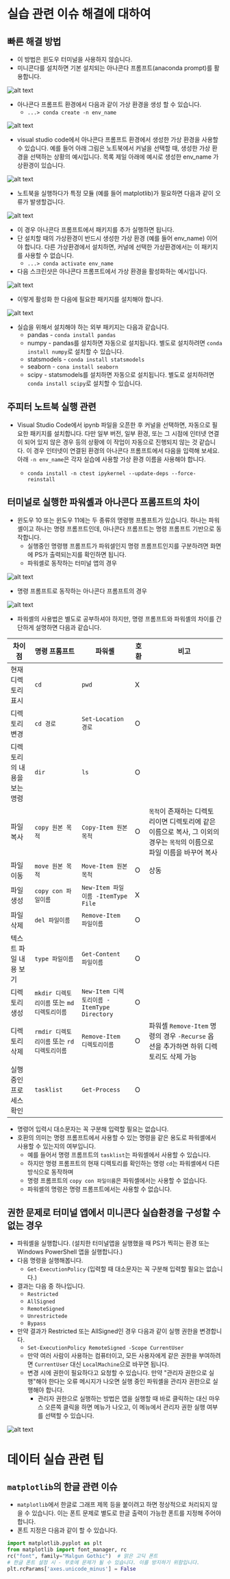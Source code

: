 # 실습 관련 이슈 해결에 대하여

## 빠른 해결 방법

- 이 방법은 윈도우 터미널을 사용하지 않습니다.
- 미니콘다를 설치하면 기본 설치되는 아나콘다 프롬프트(anaconda prompt)를 활용합니다.

![alt text](resources/tip_1.png)

- 아나콘다 프롬프트 환경에서 다음과 같이 가상 환경을 생성 할 수 있습니다.
  - `...> conda create -n env_name`

![alt text](resources/tip_2.png)

- visual studio code에서 아나콘다 프롬프트 환경에서 생성한 가상 환경을 사용할 수 있습니다. 예를 들어 아래 그림은 노트북에서 커널을 선택할 때, 생성한 가상 환경을 선택하는 상황의 예시입니다. 목록 제일 아래에 예시로 생성한 env_name 가상환경이 있습니다.

![alt text](resources/tip_3.png)

- 노트북을 실행하다가 특정 모듈 (예를 들어 matplotlib)가 필요하면 다음과 같이 오류가 발생할겁니다.

![alt text](resources/tip_3_5.png)

- 이 경우 아나콘다 프롬프트에서 패키지를 추가 실행하면 됩니다.
- 단 설치할 때의 가상환경이 반드시 생성한 가상 환경 (예를 들어 env_name) 이어야 합니다. 다른 가상환경에서 설치하면, 커널에 선택한 가상환경에서는 이 패키지를 사용할 수 없습니다.
  - `...> conda activate env_name`
- 다음 스크린샷은 아나콘다 프롬프트에서 가상 환경을 활성화하는 예시입니다.

![alt text](resources/tip_4.png)

- 이렇게 활성화 한 다음에 필요한 패키지를 설치해야 합니다.

![alt text](resources/tip_4_5.png)

- 실습을 위해서 설치해야 하는 외부 패키지는 다음과 같습니다.
  - pandas - `conda install pandas`
  - numpy - pandas를 설치하면 자동으로 설치됩니다. 별도로 설치하려면 `conda install numpy`로 설치할 수 있습니다.
  - statsmodels - `conda install statsmodels`
  - seaborn - `cona install seaborn`
  - scipy - statsmodels를 설치하면 자동으로 설치됩니다. 별도로 설치하려면 `conda install scipy`로 설치할 수 있습니다.

## 주피터 노트북 실행 관련

- Visual Studio Code에서 ipynb 파일을 오픈한 후 커널을 선택하면, 자동으로 필요한 패키지를 설치합니다. 다만 일부 버전, 일부 환경, 또는 그 시점에 인터넷 연결이 되어 있지 않은 경우 등의 상황에 이 작업이 자동으로 진행되지 않는 것 같습니다. 이 경우 인터넷이 연결된 환경의 아나콘다 프롬프트에서 다음을 입력해 보세요. 아래 `-n env_name`은 각자 실습에 사용할 가상 환경 이름을 사용해야 합니다.

  - `conda install -n ctest ipykernel --update-deps --force-reinstall`

## 터미널로 실행한 파워셸과 아나콘다 프롬프트의 차이

- 윈도우 10 또는 윈도우 11에는 두 종류의 명령행 프롬프트가 있습니다. 하나는 파워셸이고 하나는 명령 프롬프트인데, 아나콘다 프롬프트는 명령 프롬프트 기반으로 동작합니다.
  - 실행중인 명령행 프롬프트가 파워셀인지 명령 프롬프트인지를 구분하려면 화면에 PS가 출력되는지를 확인하면 됩니다.
  - 파워셸로 동작하는 터미널 앱의 경우

![alt text](resources/tip_6.png)

- 명령 프롬프트로 동작하는 아나콘다 프롬프트의 경우

![alt text](resources/tip_1.png)

- 파워셸의 사용법은 별도로 공부하셔야 하지만, 명령 프롬프트와 파워셸의 차이를 간단하게 설명하면 다음과 같습니다.

| 차이점                      | 명령 프롬프트                               | 파워셸                                      | 호환 | 비고                                                                                                                     |
| --------------------------- | ------------------------------------------- | ------------------------------------------- | ---- | ------------------------------------------------------------------------------------------------------------------------ |
| 현재 디렉토리 표시          | `cd`                                        | `pwd`                                       | X    |
| 디렉토리 변경               | `cd 경로`                                   | `Set-Location 경로`                         | O    |
| 디렉토리의 내용을 보는 명령 | `dir`                                       | `ls`                                        | O    |
| 파일 복사                   | `copy 원본 목적`                            | `Copy-Item 원본 목적`                       | O    | `목적`이 존재하는 디렉토리이면 디렉토리에 같은 이름으로 복사, 그 이외의 경우는 `목적`의 이름으로 파일 이름을 바꾸어 복사 |
| 파일 이동                   | `move 원본 목적`                            | `Move-Item 원본 목적`                       | O    | 상동                                                                                                                     |
| 파일 생성                   | `copy con 파일이름`                         | `New-Item 파일이름 -ItemType File`          | X    |
| 파일 삭제                   | `del 파일이름`                              | `Remove-Item 파일이름`                      | O    |
| 텍스트 파일 내용 보기       | `type 파일이름`                             | `Get-Content 파일이름`                      | O    |
| 디렉토리 생성               | `mkdir 디렉토리이름` 또는 `md 디렉토리이름` | `New-Item 디렉토리이름 -ItemType Directory` | O    |
| 디렉토리 삭제               | `rmdir 디렉토리이름` 또는 `rd 디렉토리이름` | `Remove-Item 디렉토리이름`                  | O    | 파워셸 `Remove-Item` 명령의 경우 `-Recurse` 옵션을 추가하면 하위 디렉토리도 삭제 가능                                    |
| 실행중인 프로세스 확인      | `tasklist`                                  | `Get-Process`                               | O    |

- 명령어 입력시 대소문자는 꼭 구분해 입력할 필요는 없습니다.
- 호환의 의미는 명령 프롬프트에서 사용할 수 있는 명령을 같은 용도로 파워셸에서 사용할 수 있는지의 여부입니다.
  - 예를 들어서 명령 프롬프트의 `tasklist`는 파워셸에서 사용할 수 있습니다.
  - 하지만 명령 프롬프트의 현재 디렉토리를 확인하는 명령 `cd`는 파워셸에서 다른 방식으로 동작하며
  - 명령 프롬프트의 `copy con 파일이름`은 파워셸에서는 사용할 수 없습니다.
  - 파워셸의 명령은 명령 프롬프트에서는 사용할 수 없습니다.

## 권한 문제로 터미널 앱에서 미니콘다 실습환경을 구성할 수 없는 경우

- 파워셸을 실행합니다. (설치한 터미널앱을 실행했을 때 PS가 찍히는 환경 또는 Windows PowerShell 앱을 실행합니다.)
- 다음 명령을 실행해봅니다.
  - `Get-ExecutionPolicy` (입력할 때 대소문자는 꼭 구분해 입력할 필요는 없습니다.)
- 결과는 다음 중 하나입니다.
  - `Restricted`
  - `AllSigned`
  - `RemoteSigned`
  - `Unrestrictede`
  - `Bypass`
- 만약 결과가 Restricted 또는 AllSigned인 경우 다음과 같이 실행 권한을 변경합니다.
  - `Set-ExecutionPolicy RemoteSigned -Scope CurrentUser`
  - 만약 여러 사람이 사용하는 컴퓨터이고, 모든 사용자에게 같은 권한을 부여하려면 `CurrentUser` 대신 `LocalMachine`으로 바꾸면 됩니다.
  - 변경 시에 권한이 필요하다고 요청할 수 있습니다. 만약 "관리자 권한으로 실행"해야 한다는 오류 메시지가 나오면 실행 중인 파워셸을 관리자 권한으로 실행해야 합니다.
    - 관리자 권한으로 실행하는 방법은 앱을 실행할 때 바로 클릭하는 대신 마우스 오른쪽 클릭을 하면 메뉴가 나오고, 이 메뉴에서 관리자 권한 실행 여부를 선택할 수 있습니다.

![alt text](resources/tip_7.png)

# 데이터 실습 관련 팁

## `matplotlib`의 한글 관련 이슈

- `matplotlib`에서 한글로 그래프 제목 등을 붙이려고 하면 정상적으로 처리되지 않을 수 있습니다. 이는 폰트 문제로 별도로 한글 출력이 가능한 폰트를 지정해 주어야 합니다.
- 폰트 지정은 다음과 같이 할 수 있습니다.

```python
import matplotlib.pyplot as plt
from matplotlib import font_manager, rc
rc("font", family="Malgun Gothic")  # 맑은 고딕 폰트
# 한글 폰트 설정 시 - 부호에 문제가 될 수 있습니다. 이를 방지하기 위함입니다.
plt.rcParams['axes.unicode_minus'] = False
```
